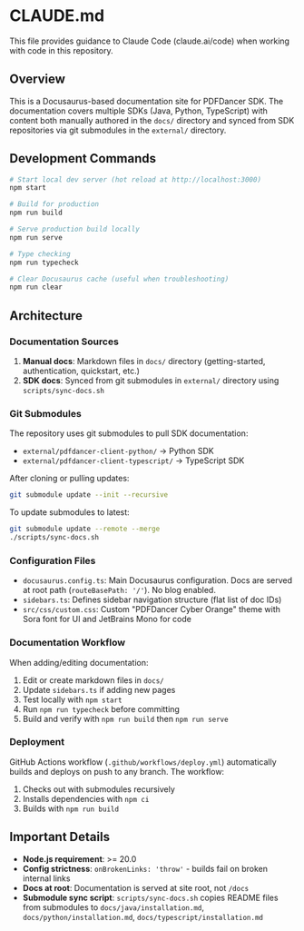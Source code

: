 # CLAUDE.md

This file provides guidance to Claude Code (claude.ai/code) when working with code in this repository.

## Overview

This is a Docusaurus-based documentation site for PDFDancer SDK. The documentation covers multiple SDKs (Java, Python, TypeScript) with content both manually authored in the `docs/` directory and synced from SDK repositories via git submodules in the `external/` directory.

## Development Commands

```bash
# Start local dev server (hot reload at http://localhost:3000)
npm start

# Build for production
npm run build

# Serve production build locally
npm run serve

# Type checking
npm run typecheck

# Clear Docusaurus cache (useful when troubleshooting)
npm run clear
```

## Architecture

### Documentation Sources

1. **Manual docs**: Markdown files in `docs/` directory (getting-started, authentication, quickstart, etc.)
2. **SDK docs**: Synced from git submodules in `external/` directory using `scripts/sync-docs.sh`

### Git Submodules

The repository uses git submodules to pull SDK documentation:
- `external/pdfdancer-client-python/` → Python SDK
- `external/pdfdancer-client-typescript/` → TypeScript SDK

After cloning or pulling updates:
```bash
git submodule update --init --recursive
```

To update submodules to latest:
```bash
git submodule update --remote --merge
./scripts/sync-docs.sh
```

### Configuration Files

- `docusaurus.config.ts`: Main Docusaurus configuration. Docs are served at root path (`routeBasePath: '/'`). No blog enabled.
- `sidebars.ts`: Defines sidebar navigation structure (flat list of doc IDs)
- `src/css/custom.css`: Custom "PDFDancer Cyber Orange" theme with Sora font for UI and JetBrains Mono for code

### Documentation Workflow

When adding/editing documentation:
1. Edit or create markdown files in `docs/`
2. Update `sidebars.ts` if adding new pages
3. Test locally with `npm start`
4. Run `npm run typecheck` before committing
5. Build and verify with `npm run build` then `npm run serve`

### Deployment

GitHub Actions workflow (`.github/workflows/deploy.yml`) automatically builds and deploys on push to any branch. The workflow:
1. Checks out with submodules recursively
2. Installs dependencies with `npm ci`
3. Builds with `npm run build`

## Important Details

- **Node.js requirement**: >= 20.0
- **Config strictness**: `onBrokenLinks: 'throw'` - builds fail on broken internal links
- **Docs at root**: Documentation is served at site root, not `/docs`
- **Submodule sync script**: `scripts/sync-docs.sh` copies README files from submodules to `docs/java/installation.md`, `docs/python/installation.md`, `docs/typescript/installation.md`
